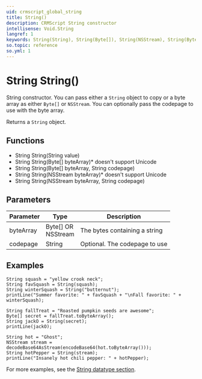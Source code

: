 ```yaml
---
uid: crmscript_global_string
title: String()
description: CRMScript String constructor
intellisense: Void.String
langref: 1
keywords: String(String), String(Byte[]), String(NSStream), String(Byte[],String), String(NSStream,String)
so.topic: reference
so.yml: 1
---
```


# String String()

String constructor. You can pass either a `String` object to copy or a byte array as either `Byte[]` or `NSStream`. You can optionally pass the codepage to use with the byte array.

Returns a `String` object.

## Functions

* String String(String value)
* String String(Byte[] byteArray)* doesn't support Unicode
* String String(Byte[] byteArray, String codepage)
* String String(NSStream byteArray)* doesn't support Unicode
* String String(NSStream byteArray, String codepage)

## Parameters

| Parameter | Type | Description |
|---|---|---|
| byteArray | Byte[] OR<br>NSStream | The bytes containing a string |
| codepage | String | Optional. The codepage to use |

## Examples

```crmscript!
String squash = "yellow crook neck";
String favSquash = String(squash);
String winterSquash = String("butternut");
printLine("Summer favorite: " + favSquash + "\nFall favorite: " + winterSquash);
```

```crmscript!
String fallTreat = "Roasted pumpkin seeds are awesome";
Byte[] secret = fallTreat.toByteArray();
String jackO = String(secret);
printLine(jackO);
```

```crmscript!
String hot = "Ghost";
NSStream stream = decodeBase64AsStream(encodeBase64(hot.toByteArray()));
String hotPepper = String(stream);
printLine("Insanely hot chili pepper: " + hotPepper);
```

For more examples, see the [String datatype section][1].

<!-- Referenced links -->
[1]: ../../datatypes/string-type.md

